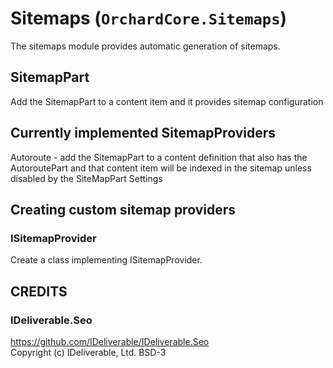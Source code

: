 # Sitemaps (`OrchardCore.Sitemaps`)

The sitemaps module provides automatic generation of sitemaps.

## SitemapPart

Add the SitemapPart to a content item and it provides sitemap configuration

## Currently implemented SitemapProviders

Autoroute - add the SitemapPart to a content definition that also has the AutoroutePart and that content item will be indexed in the sitemap unless disabled by the SiteMapPart Settings

## Creating custom sitemap providers

### ISitemapProvider

Create a class implementing ISitemapProvider.

## CREDITS

### IDeliverable.Seo
<https://github.com/IDeliverable/IDeliverable.Seo>  
Copyright (c) IDeliverable, Ltd. 
BSD-3